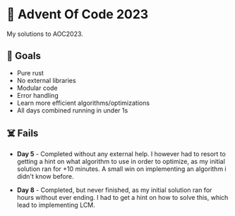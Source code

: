 # 🎄 Advent Of Code 2023

My solutions to AOC2023.

## 🥅 Goals
* Pure rust
* No external libraries
* Modular code
* Error handling
* Learn more efficient algorithms/optimizations
* All days combined running in under 1s

## ☠️ Fails
* **Day 5** - Completed without any external help. I however had to resort to getting a hint on what algorithm to use in order to optimize, as my initial solution ran for +10 minutes. A small win on implementing an algorithm i didn't know before.

* **Day 8** - Completed, but never finished, as my initial solution ran for hours without ever ending. I had to get a hint on how to solve this, which lead to implementing LCM.
